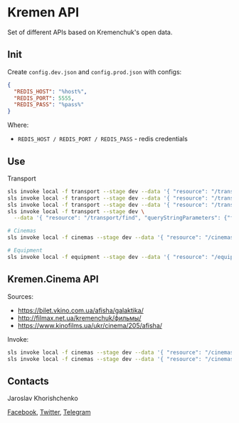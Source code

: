 # Kremen API

Set of different APIs based on Kremenchuk's open data.

## Init

Create `config.dev.json` and `config.prod.json` with configs:

```json
{
  "REDIS_HOST": "%host%",
  "REDIS_PORT": 5555,
  "REDIS_PASS": "%pass%"
}

```

Where:

- `REDIS_HOST / REDIS_PORT / REDIS_PASS` - redis credentials

## Use

Transport

```bash
sls invoke local -f transport --stage dev --data '{ "resource": "/transport/routes"}'
sls invoke local -f transport --stage dev --data '{ "resource": "/transport/buses"}'
sls invoke local -f transport --stage dev --data '{ "resource": "/transport/buses", "queryStringParams": {"cache": "false"}}'
sls invoke local -f transport --stage dev \
  --data '{ "resource": "/transport/find", "queryStringParameters": {"from": "49.060470,33.406315", "to": "49.084064,33.423749" }}'

# Cinemas 
sls invoke local -f cinemas --stage dev --data '{ "resource": "/cinemas"}'

# Equipment 
sls invoke local -f equipment --stage dev --data '{ "resource": "/equipment"}'
```

## Kremen.Cinema API

Sources:

- https://bilet.vkino.com.ua/afisha/galaktika/
- http://filmax.net.ua/kremenchuk/фильмы/
- https://www.kinofilms.ua/ukr/cinema/205/afisha/

Invoke:

```bash
sls invoke local -f cinemas --stage dev --data '{ "resource": "/cinemas"}'
sls invoke local -f cinemas --stage dev --data '{ "resource": "/cinemas/{cid}", "pathParameters": {"cid": "galaxy"}}'
```

## Contacts

Jaroslav Khorishchenko

[Facebook](https://fb.me/snipter), [Twitter](https://twitter.com/snipter), [Telegram](https://t.me/ideveloper)

